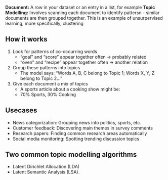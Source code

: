 **Document:** A row in your dataset or an entry in a list, for example
**Topic Modelling:** Involves scanning each document to identify pattersn - similar documents are then grouped together. This is an example of unsurpervised learning, more specifically, clustering

## How it works

1. Look for patterns of co-occurring words
    - “goal” and “score” appear together often → probably related
    - “oven” and “recipe” appear together often → another relation
2. Group these patterns into topics
    - The model says: “Words A, B, C belong to Topic 1; Words X, Y, Z belong to Topic 2…”
3. Give each document a mix of topics
    - A sports article about a cooking show might be:
    - 70% Sports, 30% Cooking

## Usecases

- News categorization:	Grouping news into politics, sports, etc.
- Customer feedback:	Discovering main themes in survey comments
- Research papers:	Finding common research areas automatically
- Social media monitoring:	Spotting trending discussion topics

## Two common topic modelling algorithms

- Latent Dirichlet Allocation (LDA)
- Latent Semantic Analysis (LSA).